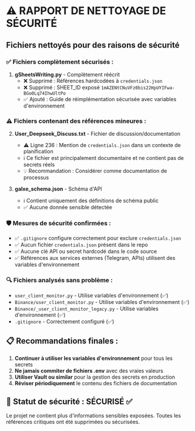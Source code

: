 # ⚠️ RAPPORT DE NETTOYAGE DE SÉCURITÉ

## Fichiers nettoyés pour des raisons de sécurité

### ✅ Fichiers complètement sécurisés :

1. **gSheetsWriting.py** - Complètement réécrit
   - ❌ Supprimé : Références hardcodées à `credentials.json`
   - ❌ Supprimé : SHEET_ID exposé `1mAZENtCNuVFz0bis22HpUYIFwa-BGo0Lq74IhwUltPo`
   - ✅ Ajouté : Guide de réimplémentation sécurisée avec variables d'environnement

### ⚠️ Fichiers contenant des références mineures :

2. **User_Deepseek_Discuss.txt** - Fichier de discussion/documentation
   - ⚠️ Ligne 236 : Mention de `credentials.json` dans un contexte de planification
   - ℹ️ Ce fichier est principalement documentaire et ne contient pas de secrets réels
   - 💡 Recommandation : Considérer comme documentation de processus

3. **galxe_schema.json** - Schéma d'API
   - ℹ️ Contient uniquement des définitions de schéma public
   - ✅ Aucune donnée sensible détectée

### 🛡️ Mesures de sécurité confirmées :

- ✅ `.gitignore` configure correctement pour exclure `credentials.json`
- ✅ Aucun fichier `credentials.json` présent dans le repo
- ✅ Aucune clé API ou secret hardcodé dans le code source
- ✅ Références aux services externes (Telegram, APIs) utilisent des variables d'environnement

### 🔍 Fichiers analysés sans problème :

- `user_client_monitor.py` - Utilise variables d'environnement (✅)
- `Binance/user_client_monitor.py` - Utilise variables d'environnement (✅)
- `Binance/_user_client_monitor_legacy.py` - Utilise variables d'environnement (✅)
- `.gitignore` - Correctement configuré (✅)

## 📋 Recommandations finales :

1. **Continuer à utiliser les variables d'environnement** pour tous les secrets
2. **Ne jamais commiter de fichiers .env** avec des vraies valeurs
3. **Utiliser Vault ou similar** pour la gestion des secrets en production
4. **Réviser périodiquement** le contenu des fichiers de documentation

## 🎯 Statut de sécurité : SÉCURISÉ ✅

Le projet ne contient plus d'informations sensibles exposées. Toutes les références critiques ont été supprimées ou sécurisées.
